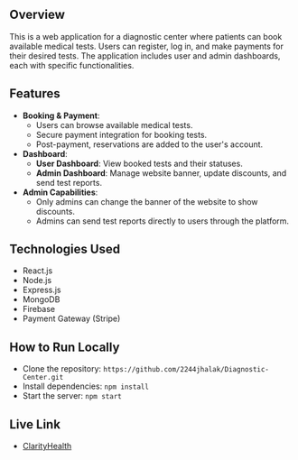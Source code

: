 
## Overview
This is a web application for a diagnostic center where patients can book available medical tests. Users can register, log in, and make payments for their desired tests. The application includes user and admin dashboards, each with specific functionalities.

## Features
- **Booking & Payment**:
  - Users can browse available medical tests.
  - Secure payment integration for booking tests.
  - Post-payment, reservations are added to the user's account.
- **Dashboard**:
  - **User Dashboard**: View booked tests and their statuses.
  - **Admin Dashboard**: Manage website banner, update discounts, and send test reports.
- **Admin Capabilities**:
  - Only admins can change the banner of the website to show discounts.
  - Admins can send test reports directly to users through the platform.

## Technologies Used
- React.js
- Node.js
- Express.js
- MongoDB
- Firebase 
- Payment Gateway (Stripe)


## How to Run Locally
- Clone the repository: `https://github.com/2244jhalak/Diagnostic-Center.git`
- Install dependencies: `npm install`
- Start the server: `npm start`
  
## Live Link
- [ClarityHealth](https://b9a12-client-side-2244jhalak.web.app/)
